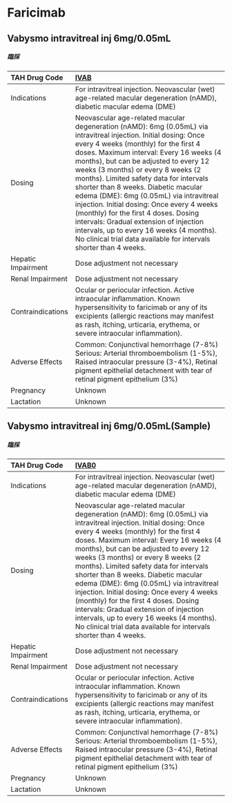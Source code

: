 # Faricimab

## Vabysmo intravitreal inj 6mg/0.05mL

##### 臨採

| TAH Drug Code      | [IVAB](https://www.tahsda.org.tw/drugs/hissearch.php?drug_code=IVAB)                                                                                                                                                                                                                                                                                                                                                                                                                                                                                                                                                                                              |
|:-------------------|:------------------------------------------------------------------------------------------------------------------------------------------------------------------------------------------------------------------------------------------------------------------------------------------------------------------------------------------------------------------------------------------------------------------------------------------------------------------------------------------------------------------------------------------------------------------------------------------------------------------------------------------------------------------|
| Indications        | For intravitreal injection. Neovascular (wet) age-related macular degeneration (nAMD), diabetic macular edema (DME)                                                                                                                                                                                                                                                                                                                                                                                                                                                                                                                                               |
| Dosing             | Neovascular age-related macular degeneration (nAMD): 6mg (0.05mL) via intravitreal injection. Initial dosing: Once every 4 weeks (monthly) for the first 4 doses. Maximum interval: Every 16 weeks (4 months), but can be adjusted to every 12 weeks (3 months) or every 8 weeks (2 months). Limited safety data for intervals shorter than 8 weeks. Diabetic macular edema (DME): 6mg (0.05mL) via intravitreal injection. Initial dosing: Once every 4 weeks (monthly) for the first 4 doses. Dosing intervals: Gradual extension of injection intervals, up to every 16 weeks (4 months). No clinical trial data available for intervals shorter than 4 weeks. |
| Hepatic Impairment | Dose adjustment not necessary                                                                                                                                                                                                                                                                                                                                                                                                                                                                                                                                                                                                                                     |
| Renal Impairment   | Dose adjustment not necessary                                                                                                                                                                                                                                                                                                                                                                                                                                                                                                                                                                                                                                     |
| Contraindications  | Ocular or periocular infection. Active intraocular inflammation. Known hypersensitivity to faricimab or any of its excipients (allergic reactions may manifest as rash, itching, urticaria, erythema, or severe intraocular inflammation).                                                                                                                                                                                                                                                                                                                                                                                                                        |
| Adverse Effects    | Common: Conjunctival hemorrhage (7-8%) Serious: Arterial thromboembolism (1-5%), Raised intraocular pressure (3-4%), Retinal pigment epithelial detachment with tear of retinal pigment epithelium (3%)                                                                                                                                                                                                                                                                                                                                                                                                                                                           |
| Pregnancy          | Unknown                                                                                                                                                                                                                                                                                                                                                                                                                                                                                                                                                                                                                                                           |
| Lactation          | Unknown                                                                                                                                                                                                                                                                                                                                                                                                                                                                                                                                                                                                                                                           |

## Vabysmo intravitreal inj 6mg/0.05mL(Sample)

##### 臨採

| TAH Drug Code      | [IVAB0](https://www.tahsda.org.tw/drugs/hissearch.php?drug_code=IVAB0)                                                                                                                                                                                                                                                                                                                                                                                                                                                                                                                                                                                            |
|:-------------------|:------------------------------------------------------------------------------------------------------------------------------------------------------------------------------------------------------------------------------------------------------------------------------------------------------------------------------------------------------------------------------------------------------------------------------------------------------------------------------------------------------------------------------------------------------------------------------------------------------------------------------------------------------------------|
| Indications        | For intravitreal injection. Neovascular (wet) age-related macular degeneration (nAMD), diabetic macular edema (DME)                                                                                                                                                                                                                                                                                                                                                                                                                                                                                                                                               |
| Dosing             | Neovascular age-related macular degeneration (nAMD): 6mg (0.05mL) via intravitreal injection. Initial dosing: Once every 4 weeks (monthly) for the first 4 doses. Maximum interval: Every 16 weeks (4 months), but can be adjusted to every 12 weeks (3 months) or every 8 weeks (2 months). Limited safety data for intervals shorter than 8 weeks. Diabetic macular edema (DME): 6mg (0.05mL) via intravitreal injection. Initial dosing: Once every 4 weeks (monthly) for the first 4 doses. Dosing intervals: Gradual extension of injection intervals, up to every 16 weeks (4 months). No clinical trial data available for intervals shorter than 4 weeks. |
| Hepatic Impairment | Dose adjustment not necessary                                                                                                                                                                                                                                                                                                                                                                                                                                                                                                                                                                                                                                     |
| Renal Impairment   | Dose adjustment not necessary                                                                                                                                                                                                                                                                                                                                                                                                                                                                                                                                                                                                                                     |
| Contraindications  | Ocular or periocular infection. Active intraocular inflammation. Known hypersensitivity to faricimab or any of its excipients (allergic reactions may manifest as rash, itching, urticaria, erythema, or severe intraocular inflammation).                                                                                                                                                                                                                                                                                                                                                                                                                        |
| Adverse Effects    | Common: Conjunctival hemorrhage (7-8%) Serious: Arterial thromboembolism (1-5%), Raised intraocular pressure (3-4%), Retinal pigment epithelial detachment with tear of retinal pigment epithelium (3%)                                                                                                                                                                                                                                                                                                                                                                                                                                                           |
| Pregnancy          | Unknown                                                                                                                                                                                                                                                                                                                                                                                                                                                                                                                                                                                                                                                           |
| Lactation          | Unknown                                                                                                                                                                                                                                                                                                                                                                                                                                                                                                                                                                                                                                                           |

